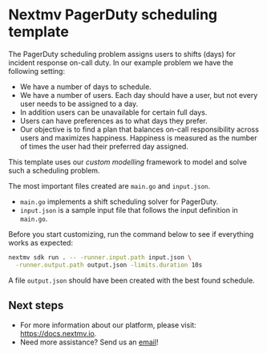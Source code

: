 # Nextmv PagerDuty scheduling template

The PagerDuty scheduling problem assigns users to shifts (days) for incident
response on-call duty. In our example problem we have the following setting:

* We have a number of days to schedule.
* We have a number of users. Each day should have a user, but not every
  user needs to be assigned to a day.
* In addition users can be unavailable for certain full days.
* Users can have preferences as to what days they prefer.
* Our objective is to find a plan that balances on-call responsibility across
  users and maximizes happiness. Happiness is measured as the number of times
  the user had their preferred day assigned.

This template uses our *custom modelling* framework to model and solve
such a scheduling problem.

The most important files created are `main.go` and `input.json`.

* `main.go` implements a shift scheduling solver for PagerDuty.
* `input.json` is a sample input file that follows the input definition in
`main.go`.

Before you start customizing, run the command below to see if everything works
as expected:

```bash
nextmv sdk run . -- -runner.input.path input.json \
  -runner.output.path output.json -limits.duration 10s
```

A file `output.json` should have been created with the best found schedule.

## Next steps

* For more information about our platform, please visit: <https://docs.nextmv.io>.
* Need more assistance? Send us an [email](mailto:support@nextmv.io)!

